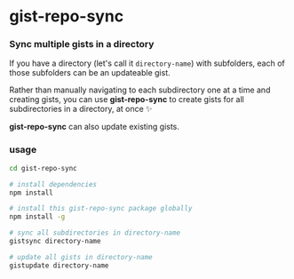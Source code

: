 # gist-repo-sync

### Sync multiple gists in a directory

If you have a directory (let's call it `directory-name`) with subfolders, each of those subfolders can be an updateable gist.

Rather than manually navigating to each subdirectory one at a time and creating gists, you can use **gist-repo-sync** to create gists for all subdirectories in a directory, at once ✨

**gist-repo-sync** can also update existing gists.

### usage

```bash
cd gist-repo-sync

# install dependencies
npm install

# install this gist-repo-sync package globally
npm install -g

# sync all subdirectories in directory-name
gistsync directory-name

# update all gists in directory-name
gistupdate directory-name
```
